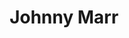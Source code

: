 ---
title: "Johnny Marr"
summary: "English musician, singer and songwriter born October 31, 1963 in Ardwick, Manchester. Married to since 1985. and are their children."
image: "johnny-marr.jpg"
---